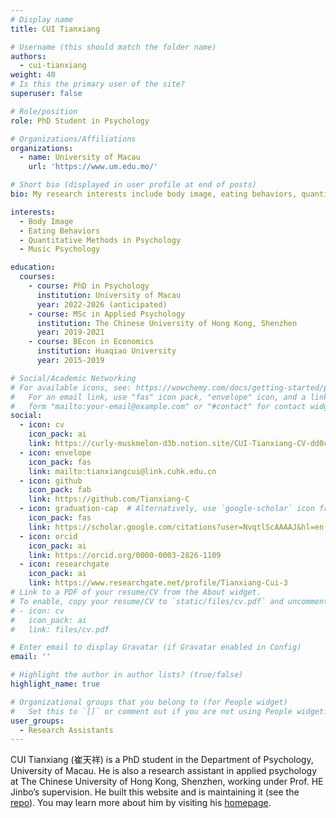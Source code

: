 ```yaml
---
# Display name
title: CUI Tianxiang

# Username (this should match the folder name)
authors:
  - cui-tianxiang
weight: 40
# Is this the primary user of the site?
superuser: false

# Role/position
role: PhD Student in Psychology 

# Organizations/Affiliations
organizations:
  - name: University of Macau
    url: 'https://www.um.edu.mo/'

# Short bio (displayed in user profile at end of posts)
bio: My research interests include body image, eating behaviors, quantitative methods in psychology, and music psychology.

interests:
  - Body Image
  - Eating Behaviors
  - Quantitative Methods in Psychology
  - Music Psychology

education:
  courses:
    - course: PhD in Psychology
      institution: University of Macau
      year: 2022-2026 (anticipated)
    - course: MSc in Applied Psychology
      institution: The Chinese University of Hong Kong, Shenzhen
      year: 2019-2021
    - course: BEcon in Economics
      institution: Huaqiao University
      year: 2015-2019

# Social/Academic Networking
# For available icons, see: https://wowchemy.com/docs/getting-started/page-builder/#icons
#   For an email link, use "fas" icon pack, "envelope" icon, and a link in the
#   form "mailto:your-email@example.com" or "#contact" for contact widget.
social:
  - icon: cv
    icon_pack: ai
    link: https://curly-muskmelon-d3b.notion.site/CUI-Tianxiang-CV-dd0c4a9545814cbca3f5e77483221cdf
  - icon: envelope
    icon_pack: fas
    link: mailto:tianxiangcui@link.cuhk.edu.cn
  - icon: github
    icon_pack: fab
    link: https://github.com/Tianxiang-C
  - icon: graduation-cap  # Alternatively, use `google-scholar` icon from `ai` icon pack
    icon_pack: fas
    link: https://scholar.google.com/citations?user=NvqtlScAAAAJ&hl=en
  - icon: orcid
    icon_pack: ai
    link: https://orcid.org/0000-0003-2826-1109
  - icon: researchgate
    icon_pack: ai
    link: https://www.researchgate.net/profile/Tianxiang-Cui-3
# Link to a PDF of your resume/CV from the About widget.
# To enable, copy your resume/CV to `static/files/cv.pdf` and uncomment the lines below.
# - icon: cv
#   icon_pack: ai
#   link: files/cv.pdf

# Enter email to display Gravatar (if Gravatar enabled in Config)
email: ''

# Highlight the author in author lists? (true/false)
highlight_name: true

# Organizational groups that you belong to (for People widget)
#   Set this to `[]` or comment out if you are not using People widget.
user_groups:
  - Research Assistants
---
```


CUI Tianxiang (崔天祥) is a PhD student in the Department of Psychology, University of Macau. He is also a research assistant in applied psychology at The Chinese University of Hong Kong, Shenzhen, working under Prof. HE Jinbo’s supervision. He built this website and is maintaining it (see the [repo](https://github.com/Tianxiang-C/SCI-Cream)). You may learn more about him by visiting his [homepage](https://cuitx.netlify.app/).
